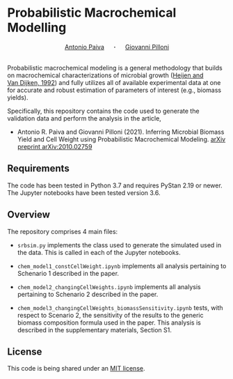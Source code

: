 # Probabilistic Macrochemical Modelling

<div align="center">
  <a href="https://www.sci.utah.edu/~arpaiva/" target="_blank">Antonio&nbsp;Paiva</a> &emsp; <b>&middot;</b> &emsp;
  <a href="https://loop.frontiersin.org/people/797425/overview" target="_blank">Giovanni&nbsp;Pilloni</a> 
</div>
<br>

Probabilistic macrochemical modeling is a general methodology that builds on 
macrochemical characterizations of microbial growth ([Heijen and 
Van&nbsp;Dijken, 1992](https://pubmed.ncbi.nlm.nih.gov/18601018/)) and
fully utilizes all of available experimental data at one for accurate and
robust estimation of parameters of interest (e.g., biomass yields).

Specifically, this repository contains the code used to generate the
validation data and perform the analysis in the article,

* Antonio R. Paiva and Giovanni Pilloni (2021). Inferring Microbial Biomass Yield and Cell Weight using Probabilistic Macrochemical Modeling. [arXiv preprint arXiv:2010.02759](https://arxiv.org/abs/2010.02759)

## Requirements
The code has been tested in Python 3.7 and requires PyStan 2.19 or newer. The 
Jupyter notebooks have been tested version 3.6.

## Overview

The repository comprises 4 main files:

* `srbsim.py` implements the class used to generate the simulated used in the 
  data. This is called in each of the Jupyter notebooks.

* `chem_model1_constCellWeight.ipynb` implements all analysis pertaining to
  Schenario 1 described in the paper.

* `chem_model2_changingCellWeights.ipynb` implements all analysis pertaining to
  Schenario 2 described in the paper.

* `chem_model3_changingCellWeights_biomassSensitivity.ipynb` tests, with
  respect to Scenario 2, the sensitivity of the results to the generic
  biomass composition formula used in the paper. This analysis is described
  in the supplementary materials, Section S1.

## License
This code is being shared under an [MIT 
license](https://github.com/arpaiva/biopgm-macrochem/blob/main/LICENSE).
